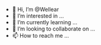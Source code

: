 - 👋 Hi, I’m @Wellear
- 👀 I’m interested in ...
- 🌱 I’m currently learning ...
- 💞️ I’m looking to collaborate on ...
- 📫 How to reach me ...
